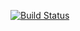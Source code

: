 [![Build Status](https://travis-ci.org/barrosti/curso-spring-boot.svg?branch=master)](https://travis-ci.org/barrosti/curso-spring-boot)